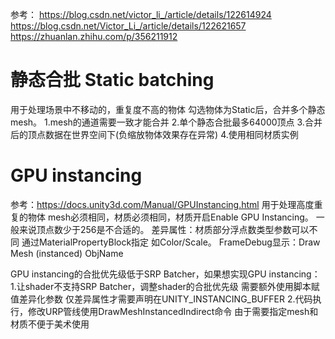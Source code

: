 参考：
https://blog.csdn.net/victor_li_/article/details/122614924
https://blog.csdn.net/Victor_Li_/article/details/122621657
https://zhuanlan.zhihu.com/p/356211912

# 静态合批 Static batching
用于处理场景中不移动的，重复度不高的物体
勾选物体为Static后，合并多个静态mesh。
1.mesh的通道需要一致才能合并
2.单个静态合批最多64000顶点
3.合并后的顶点数据在世界空间下(负缩放物体效果存在异常)
4.使用相同材质实例

# GPU instancing
参考：https://docs.unity3d.com/Manual/GPUInstancing.html
用于处理高度重复的物体
mesh必须相同，材质必须相同，材质开启Enable GPU Instancing。
一般来说顶点数少于256是不合适的。
差异属性：材质部分浮点数类型参数可以不同
    通过MaterialPropertyBlock指定
    如Color/Scale。
FrameDebug显示：Draw Mesh (instanced) ObjName

GPU instancing的合批优先级低于SRP Batcher，如果想实现GPU instancing：
1.让shader不支持SRP Batcher，调整shader的合批优先级
    需要额外使用脚本赋值差异化参数
    仅差异属性才需要声明在UNITY_INSTANCING_BUFFER
2.代码执行，修改URP管线使用DrawMeshInstancedIndirect命令
    由于需要指定mesh和材质不便于美术使用